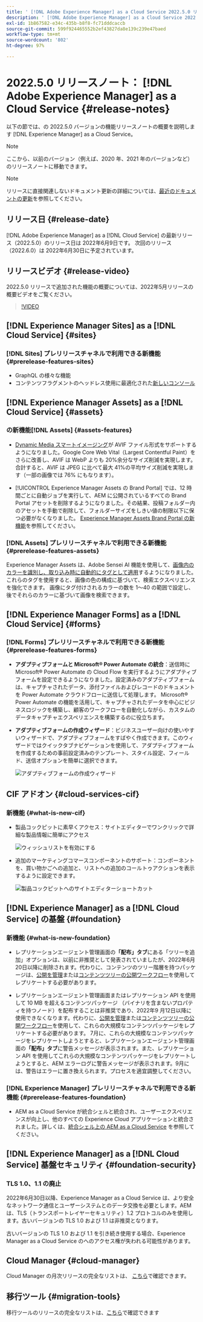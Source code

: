 ```yaml
---
title: ' [!DNL Adobe Experience Manager] as a Cloud Service 2022.5.0 リリースのリリースノート。'
description: ' [!DNL Adobe Experience Manager] as a Cloud Service 2022.5.0 リリースのリリースノート。'
exl-id: 1b867582-e34c-435b-b8f8-fc71dddcaccb
source-git-commit: 599f924465552b2ef43827da8e139c239e47baed
workflow-type: tm+mt
source-wordcount: '802'
ht-degree: 97%

---
```


# 2022.5.0 リリースノート： [!DNL Adobe Experience Manager] as a Cloud Service {#release-notes}

以下の節では、の 2022.5.0 バージョンの機能リリースノートの概要を説明します [!DNL Experience Manager] as a Cloud Service。

>[!NOTE]
>
>ここから、以前のバージョン（例えば、2020 年、2021 年のバージョンなど）のリリースノートに移動できます。

>[!NOTE]
>
>リリースに直接関連しないドキュメント更新の詳細については、[最近のドキュメントの更新](https://experienceleague.adobe.com/docs/experience-manager-release-information/aem-release-updates/doc-updates/documentation-updates.html?lang=ja)を参照してください。

## リリース日 {#release-date}

[!DNL Adobe Experience Manager] as a [!DNL Cloud Service] の最新リリース（2022.5.0）のリリース日は 2022年6月9日です。
次回のリリース（2022.6.0）は 2022年6月30日に予定されています。

## リリースビデオ {#release-video}

2022.5.0 リリースで追加された機能の概要については、2022年5月リリースの概要ビデオをご覧ください。

>[!VIDEO](https://video.tv.adobe.com/v/343321/?quality=12)

## [!DNL Experience Manager Sites] as a [!DNL Cloud Service] {#sites}

### [!DNL Sites] プレリリースチャネルで利用できる新機能 {#prerelease-features-sites}

* GraphQL の様々な機能
* コンテンツフラグメントのヘッドレス使用に最適化された[新しいコンソール](/help/sites-cloud/administering/content-fragments/content-fragments-console.md)

## [!DNL Experience Manager Assets] as a [!DNL Cloud Service] {#assets}

### の新機能[!DNL Assets] {#assets-features}

* [Dynamic Media スマートイメージング](https://medium.com/adobetech/one-solution-fits-all-smart-imaging-with-aem-dynamic-media-be690b62df9f)が AVIF ファイル形式をサポートするようになりました。Google Core Web Vital（Largest Contentful Paint）をさらに改善し、AVIF は WebP よりも 20%余分なサイズ削減を実現します。合計すると、AVIF は JPEG に比べて最大 41%の平均サイズ削減を実現します（一部の画像では 76% にもなります）。

* [!UICONTROL Experience Manager Assets の Brand Portal] では、12 時間ごとに自動ジョブを実行して、AEM に公開されているすべての Brand Portal アセットを削除するようになりました。その結果、投稿フォルダー内のアセットを手動で削除して、フォルダーサイズをしきい値の制限以下に保つ必要がなくなりました。 [Experience Manager Assets Brand Portal の新機能](https://experienceleague.adobe.com/docs/experience-manager-brand-portal/using/introduction/whats-new.html?lang=ja)を参照してください。

### [!DNL Assets] プレリリースチャネルで利用できる新機能 {#prerelease-features-assets}

Experience Manager Assets は、Adobe Sensei AI 機能を使用して、[画像内のカラーを識別し、取り込み時に自動的にタグとして適用](/help/assets/color-tag-images.md)するようになりました。これらのタグを使用すると、画像の色の構成に基づいて、検索エクスペリエンスを強化できます。 画像にタグ付けされるカラーの数を 1～40 の範囲で設定し、後でそれらのカラーに基づいて画像を検索できます。


## [!DNL Experience Manager Forms] as a [!DNL Cloud Service] {#forms}

### [!DNL Forms] プレリリースチャネルで利用できる新機能 {#prerelease-features-forms}

* **アダプティブフォームと Microsoft® Power Automate の統合**：送信時に Microsoft® Power Automate の Cloud Flow を実行するようにアダプティブフォームを設定できるようになりました。設定済みのアダプティブフォームは、キャプチャされたデータ、添付ファイルおよびレコードのドキュメントを Power Automate クラウドフローに送信して処理します。 Microsoft® Power Automate の機能を活用して、キャプチャされたデータを中心にビジネスロジックを構築し、顧客のワークフローを自動化しながら、カスタムのデータキャプチャエクスペリエンスを構築するのに役立ちます。

* **アダプティブフォームの作成ウィザード**：ビジネスユーザー向けの使いやすいウィザードで、アダプティブフォームをすばやく作成できます。このウィザードではクイックタブナビゲーションを使用して、アダプティブフォームを作成するための事前設定済みのテンプレート、スタイル設定、フィールド、送信オプションを簡単に選択できます。

   ![アダプティブフォームの作成ウィザード](/help/release-notes/assets/wizard.png)

## CIF アドオン {#cloud-services-cif}

### 新機能 {#what-is-new-cif}

* 製品コックピットに素早くアクセス：サイトエディターでワンクリックで詳細な製品情報に簡単にアクセス

   ![ウィッシュリストを有効にする](/help/assets/CIF/enable-wishlist.png)

* 追加のマーケティングコマースコンポーネントのサポート：コンポーネントを、買い物かごへの追加と、リストへの追加のコールトゥアクションを表示するように設定できます。

   ![製品コックピットへのサイトエディターショートカット](/help/assets/CIF/sites-editor-shortcut-to-cockpit.png)


## [!DNL Experience Manager] as a [!DNL Cloud Service] の基盤 {#foundation}

### 新機能 {#what-is-new-foundation}

* レプリケーションエージェント管理画面の&#x200B;**「配布」タブ**&#x200B;にある「ツリーを追加」オプションは、以前に非推奨として発表されていましたが、2022年6月20日以降に削除されます。代わりに、コンテンツのツリー階層を持つパッケージは、[公開を管理](/help/operations/replication.md#manage-publication)または[コンテンツツリーの公開ワークフロー](/help/operations/replication.md#publish-content-tree-workflow)を使用してレプリケートする必要があります。

* レプリケーションエージェント管理画面またはレプリケーション API を使用して 10 MB を超えるコンテンツパッケージ （バイナリを含まないプロパティを持つノード）を配布することは非推奨であり、2022年9 月12日以降に使用できなくなります。代わりに、[公開を管理](/help/operations/replication.md#manage-publication)または[コンテンツツリーの公開ワークフロー](/help/operations/replication.md#publish-content-tree-workflow)を使用して、これらの大規模なコンテンツパッケージをレプリケートする必要があります。 7月に、これらの大規模なコンテンツパッケージをレプリケートしようとすると、レプリケーションエージェント管理画面の&#x200B;**「配布」タブ**&#x200B;に警告メッセージが表示されます。また、レプリケーション API を使用してこれらの大規模なコンテンツパッケージをレプリケートしようとすると、AEM エラーログに警告メッセージが表示されます。9月には、警告はエラーに置き換えられます。プロセスを適宜調整してください。

### [!DNL Experience Manager] プレリリースチャネルで利用できる新機能 {#prerelease-features-foundation}

* AEM as a Cloud Service が統合シェルと統合され、ユーザーエクスペリエンスが向上し、他のすべての Experience Cloud アプリケーションと統合されました。詳しくは、[統合シェル上の AEM as a Cloud Service](/help/overview/aem-cloud-service-on-unified-shell.md) を参照してください。

## [!DNL Experience Manager] as a [!DNL Cloud Service] 基盤セキュリティ {#foundation-security}

### TLS 1.0、1.1 の廃止

2022年6月30日以降、Experience Manager as a Cloud Service は、より安全なネットワーク通信とユーザーシステムとのデータ交換を必要とします。AEM は、TLS（トランスポートレイヤーセキュリティ）1.2 プロトコルのみを使用します。古いバージョンの TLS 1.0 および 1.1 は非推奨となります。

古いバージョンの TLS 1.0 および 1.1 を引き続き使用する場合、Experience Manager as a Cloud Service のへのアクセス権が失われる可能性があります。

## Cloud Manager {#cloud-manager}

Cloud Manager の月次リリースの完全なリストは、 [こちら](/help/implementing/cloud-manager/release-notes/current.md)で確認できます。

## 移行ツール {#migration-tools}

移行ツールのリリースの完全なリストは、[こちら](/help/journey-migration/release-notes/release-notes-migration-tools-current.md)で確認できます

